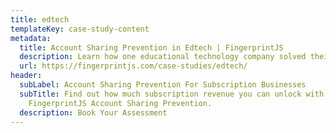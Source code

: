 ```yaml
---
title: edtech
templateKey: case-study-content
metadata:
  title: Account Sharing Prevention in Edtech | FingerprintJS
  description: Learn how one educational technology company solved their account sharing problem with the FingerprintJS Pro user identification API.
  url: https://fingerprintjs.com/case-studies/edtech/
header:
  subLabel: Account Sharing Prevention For Subscription Businesses
  subTitle: Find out how much subscription revenue you can unlock with
    FingerprintJS Account Sharing Prevention.
  description: Book Your Assessment
---
```

